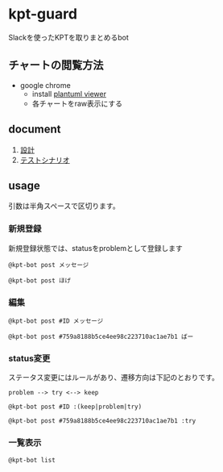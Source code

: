 # kpt-guard

Slackを使ったKPTを取りまとめるbot

## チャートの閲覧方法

- google chrome
  - install [plantuml viewer](https://chrome.google.com/webstore/detail/plantuml-viewer/legbfeljfbjgfifnkmpoajgpgejojooj)
  - 各チャートをraw表示にする

## document

1. [設計](1.design)
1. [テストシナリオ](2.test-scenario)

## usage

引数は半角スペースで区切ります。

### 新規登録

新規登録状態では、statusをproblemとして登録します

```
@kpt-bot post メッセージ

@kpt-bot post ほげ
```

### 編集

```
@kpt-bot post #ID メッセージ

@kpt-bot post #759a8188b5ce4ee98c223710ac1ae7b1 ばー
```

### status変更

ステータス変更にはルールがあり、遷移方向は下記のとおりです。

```
problem --> try <--> keep
```

```
@kpt-bot post #ID :(keep|problem|try)

@kpt-bot post #759a8188b5ce4ee98c223710ac1ae7b1 :try
```

### 一覧表示

```
@kpt-bot list
```
